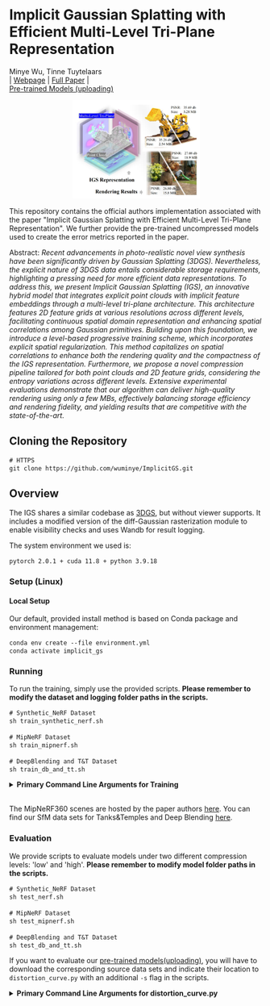 # Implicit Gaussian Splatting with Efficient Multi-Level Tri-Plane Representation

Minye Wu, Tinne Tuytelaars<br>
| [Webpage](https://wuminye.github.io/projects/IGS/) | [Full Paper](https://arxiv.org/pdf/2408.10041) |<br>
[Pre-trained Models (uploading) ]() <br>


<div style="text-align: center;">
<img src="assets/teaser.jpg" alt="description" style="width:50%;" />
</div>



This repository contains the official authors implementation associated with the paper "Implicit Gaussian Splatting with Efficient Multi-Level Tri-Plane Representation". We further provide the pre-trained uncompressed models used to create the error metrics reported in the paper.

Abstract: *Recent advancements in photo-realistic novel view synthesis have been significantly driven by Gaussian Splatting (3DGS). Nevertheless, the explicit nature of 3DGS data entails considerable storage requirements, highlighting a pressing need for more efficient data representations. To address this, we present Implicit Gaussian Splatting (IGS), an innovative hybrid model that integrates explicit point clouds with implicit feature embeddings through a multi-level tri-plane architecture. This architecture features 2D feature grids at various resolutions across different levels, facilitating continuous spatial domain representation and enhancing spatial correlations among Gaussian primitives. Building upon this foundation, we introduce a level-based progressive training scheme, which incorporates explicit spatial regularization. This method capitalizes on spatial correlations to enhance both the rendering quality and the compactness of the IGS representation. Furthermore, we propose a novel compression pipeline tailored for both point clouds and 2D feature grids, considering the entropy variations across different levels. Extensive experimental evaluations demonstrate that our algorithm can deliver high-quality rendering using only a few MBs, effectively balancing storage efficiency and rendering fidelity, and yielding results that are competitive with the state-of-the-art.*

## Cloning the Repository

```shell
# HTTPS
git clone https://github.com/wuminye/ImplicitGS.git
```

## Overview

The IGS shares a similar codebase as [3DGS](https://github.com/graphdeco-inria/gaussian-splatting), but without  viewer supports.  It includes a modified version of the diff-Gaussian rasterization module to enable visibility checks and uses Wandb for result logging.

The system environment we used is:

```
pytorch 2.0.1 + cuda 11.8 + python 3.9.18
```

### Setup (Linux)

#### Local Setup

Our default, provided install method is based on Conda package and environment management:

```shell
conda env create --file environment.yml
conda activate implicit_gs
```

### Running

To run the training, simply use the provided scripts. **Please remember to modify the dataset and logging folder paths in the scripts.**

```shell
# Synthetic_NeRF Dataset
sh train_synthetic_nerf.sh

# MipNeRF Dataset
sh train_mipnerf.sh

# DeepBlending and T&T Dataset
sh train_db_and_tt.sh
```

<details>
<summary><span style="font-weight: bold;">Primary Command Line Arguments for Training</span></summary>

  ####  -m
  Path to trained model.
  ####  -s
  Path to source dataset.
  #### --num_channels
  The number of channels for each feature planes.
  #### --plane_size
  The feature plane resolution for the largest one.
  #### --contractor
  Enable unbounded scene reconstruction.

  #### --bbox_scale
  The size scale of the bounding box. (>0)

</details>
<br>

The MipNeRF360 scenes are hosted by the paper authors [here](https://jonbarron.info/mipnerf360/). You can find our SfM data sets for Tanks&Temples and Deep Blending [here](https://repo-sam.inria.fr/fungraph/3d-gaussian-splatting/datasets/input/tandt_db.zip).

### Evaluation

We provide scripts to evaluate models under two different compression levels: 'low' and 'high'. **Please remember to modify  model folder paths in the scripts.**

```shell
# Synthetic_NeRF Dataset
sh test_nerf.sh

# MipNeRF Dataset
sh test_mipnerf.sh

# DeepBlending and T&T Dataset
sh test_db_and_tt.sh
```

If you want to evaluate our [pre-trained models(uploading)](), you will have to download the corresponding source data sets and indicate their location to ```distortion_curve.py``` with an additional ```-s``` flag in the scripts.

<details>
<summary><span style="font-weight: bold;">Primary Command Line Arguments for distortion_curve.py</span></summary>

  ####  -m
  Path to trained model.
  ####  -s
  Argument to override model's path to source dataset.
  #### --raw_points
  Using raw half-precision points in compression. 
</details>
<br>
